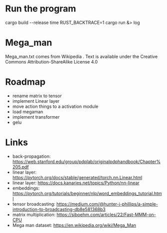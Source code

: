# Run the program

cargo build --release
time RUST_BACKTRACE=1 cargo run &> log

# Mega_man

Mega_man.txt comes from Wikipedia .
Text is available under the Creative Commons Attribution-ShareAlike License 4.0

# Roadmap

- rename matrix to tensor
- implement Linear layer
- move action things to a activation module
- load megaman
- implement transformer
- gelu

# Links

- back-propagation: https://web.stanford.edu/group/pdplab/originalpdphandbook/Chapter%205.pdf
- linear layer: https://pytorch.org/docs/stable/generated/torch.nn.Linear.html
- linear layer: https://docs.kanaries.net/topics/Python/nn-linear
- embeddings: https://pytorch.org/tutorials/beginner/nlp/word_embeddings_tutorial.html
- tensor broadcasting: https://medium.com/@hunter-j-phillips/a-simple-introduction-to-broadcasting-db8e581368b3
- matrix multiplication: https://siboehm.com/articles/22/Fast-MMM-on-CPU
- Mega man dataset: https://en.wikipedia.org/wiki/Mega_Man
